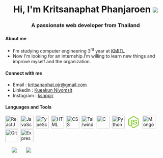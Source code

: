 <h1 align="center">Hi, I'm Kritsanaphat Phanjaroen <img src="https://media.giphy.com/media/hvRJCLFzcasrR4ia7z/giphy.gif" width="28"></h1>
<h3 align="center">A passionate web developer from Thailand<h3>

#### About me
- I'm studying computer engineering 3<sup>rd</sup> year at [KMITL](https://ce.kmitl.ac.th/)
- Now I'm looking for an internship.I’m willing to learn new things and improve myself and the organization.

#### Connect with me
- Email : kritsanaphat.pjr@gmail.com
- Linkedin : <a href="https://www.linkedin.com/in/kueakun-niyomsit-369457255/" target="_blank" rel="noreferrer">Kueakun Niyomsit</a>
- Instagram : <a href="https://www.instagram.com/kueakun.k/" target="_blank" rel="noreferrer">ksnppjr</a>

#### Languages and Tools
<p>
<img src="https://cdn.jsdelivr.net/gh/devicons/devicon/icons/react/react-original-wordmark.svg" title="ReactJS" height="40" width="40"/>&nbsp;
<img src="https://cdn.jsdelivr.net/gh/devicons/devicon/icons/javascript/javascript-original.svg" title="JavaScript" height="40" width="40" />&nbsp;
<img src="https://cdn.jsdelivr.net/gh/devicons/devicon/icons/typescript/typescript-original.svg" title="TypeScript" height="40" width="40" />&nbsp;
<img src="https://cdn.jsdelivr.net/gh/devicons/devicon/icons/html5/html5-original.svg" title="HTML" height="40" width="40"/>&nbsp;
<img src="https://cdn.jsdelivr.net/gh/devicons/devicon/icons/css3/css3-original.svg" title="CSS" height="40" width="40"/>&nbsp;
<img src="https://cdn.jsdelivr.net/gh/devicons/devicon/icons/tailwindcss/tailwindcss-plain.svg" title="TailwindCSS" height="40" width="40"/>&nbsp;
<img src="https://cdn.jsdelivr.net/gh/devicons/devicon/icons/c/c-original.svg" title="C" height="40" width="40"/>&nbsp;
<img src="https://cdn.jsdelivr.net/gh/devicons/devicon/icons/python/python-original.svg" title="Python" height="40" width="40"/>&nbsp;
<img src="https://github.com/devicons/devicon/blob/master/icons/nodejs/nodejs-original.svg"  title="nodeJS" alt="nodeJS" width="40" height="40"/>&nbsp;
<img src="https://cdn.jsdelivr.net/gh/devicons/devicon/icons/mongodb/mongodb-original-wordmark.svg" title="MongoDB" height="40" width="40"/>&nbsp;
<img src="https://cdn.jsdelivr.net/gh/devicons/devicon/icons/git/git-original.svg" title="Git" height="40" width="40"/>&nbsp;
<img src="https://cdn.jsdelivr.net/gh/devicons/devicon/icons/express/express-original.svg" title="Express" height="40" width="40"/>
</p>
<div>
  <img src='https://github-readme-stats.vercel.app/api?username=kritsanaphat&show_icons=true&theme=radical'style = "padding-left:4%" width= "50%"/>
  <img src='https://github-readme-stats.vercel.app/api/top-langs/?username=kritsanaphat&langs_count=2&hide=c,html' style="padding-left:5%;" width= "41%"/>
</div>
